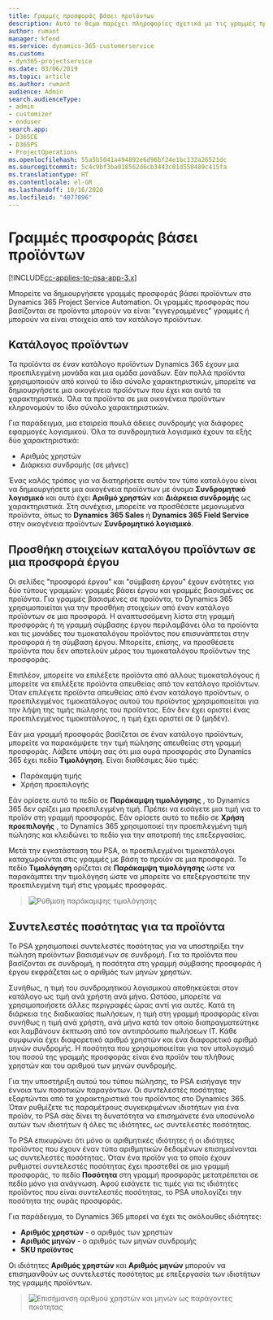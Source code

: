 ```yaml
---
title: Γραμμές προσφοράς βάσει προϊόντων
description: Αυτό το θέμα παρέχει πληροφορίες σχετικά με τις γραμμές προσφοράς βάσει προϊόντων.
author: rumant
manager: kfend
ms.service: dynamics-365-customerservice
ms.custom:
- dyn365-projectservice
ms.date: 03/06/2019
ms.topic: article
ms.author: rumant
audience: Admin
search.audienceType:
- admin
- customizer
- enduser
search.app:
- D365CE
- D365PS
- ProjectOperations
ms.openlocfilehash: 55a5b5041a494892e6d96bf24e1bc132a26521dc
ms.sourcegitcommit: 5c4c9bf3ba018562d6cb3443c01d550489c415fa
ms.translationtype: HT
ms.contentlocale: el-GR
ms.lasthandoff: 10/16/2020
ms.locfileid: "4077096"
---
```

# <a name="product-based-quote-lines"></a>Γραμμές προσφοράς βάσει προϊόντων

[!INCLUDE[cc-applies-to-psa-app-3.x](../includes/cc-applies-to-psa-app-3x.md)]


Μπορείτε να δημιουργήσετε γραμμές προσφοράς βάσει προϊόντων στο Dynamics 365 Project Service Automation. Οι γραμμές προσφοράς που βασίζονται σε προϊόντα μπορούν να είναι "εγγεγραμμένες" γραμμές ή μπορούν να είναι στοιχεία από τον κατάλογο προϊόντων.

## <a name="product-catalog"></a>Κατάλογος προϊόντων

Τα προϊόντα σε έναν κατάλογο προϊόντων Dynamics 365 έχουν μια προεπιλεγμένη μονάδα και μια ομάδα μονάδων. Εάν πολλά προϊόντα χρησιμοποιούν από κοινού το ίδιο σύνολο χαρακτηριστικών, μπορείτε να δημιουργήσετε μια οικογένεια προϊόντων που έχει και αυτά τα χαρακτηριστικά. Όλα τα προϊόντα σε μια οικογένεια προϊόντων κληρονομούν το ίδιο σύνολο χαρακτηριστικών.

Για παράδειγμα, μια εταιρεία πουλά άδειες συνδρομής για διάφορες εφαρμογές λογισμικού. Όλα τα συνδρομητικά λογισμικά έχουν τα εξής δύο χαρακτηριστικά:

- Αριθμός χρηστών 
- Διάρκεια συνδρομής (σε μήνες)

Ένας καλός τρόπος για να διατηρήσετε αυτόν τον τύπο καταλόγου είναι να δημιουργήσετε μια οικογένεια προϊόντων με όνομα **Συνδρομητικό λογισμικό** και αυτό έχει **Αριθμό χρηστών** και **Διάρκεια συνδρομής** ως χαρακτηριστικά. Στη συνέχεια, μπορείτε να προσθέσετε μεμονωμένα προϊόντα, όπως το **Dynamics 365 Sales** ή **Dynamics 365 Field Service** στην οικογένεια προϊόντων **Συνδρομητικό λογισμικό**.

## <a name="adding-product-catalog-items-to-a-project-quote"></a>Προσθήκη στοιχείων καταλόγου προϊόντων σε μια προσφορά έργου

Οι σελίδες "προσφορά έργου" και "σύμβαση έργου" έχουν ενότητες για δύο τύπους γραμμών: γραμμές βάσει έργου και γραμμές βασισμένες σε προϊόντα. Για γραμμές βασισμένες σε προϊόντα, το Dynamics 365 χρησιμοποιείται για την προσθήκη στοιχείων από έναν κατάλογο προϊόντων σε μια προσφορά. Η αναπτυσσόμενη λίστα στη γραμμή προσφοράς ή τη γραμμή σύμβασης έργου περιλαμβάνει όλα τα προϊόντα και τις μονάδες του τιμοκαταλόγου προϊόντος που επισυνάπτεται στην προσφορά ή τη σύμβαση έργου. Μπορείτε, επίσης, να προσθέσετε προϊόντα που δεν αποτελούν μέρος του τιμοκαταλόγου προϊόντων της προσφοράς.

Επιπλέον, μπορείτε να επιλέξετε προϊόντα από άλλους τιμοκαταλόγους ή μπορείτε να επιλέξετε προϊόντα απευθείας από τον κατάλογο προϊόντων. Όταν επιλέγετε προϊόντα απευθείας από έναν κατάλογο προϊόντων, ο προεπιλεγμένος τιμοκατάλογος αυτού του προϊόντος χρησιμοποιείται για την λήψη της τιμής πώλησης του προϊόντος. Εάν δεν έχει οριστεί ένας προεπιλεγμένος τιμοκατάλογος, η τιμή έχει οριστεί σε 0 (μηδέν).

Εάν μια γραμμή προσφοράς βασίζεται σε έναν κατάλογο προϊόντων, μπορείτε να παρακάμψετε την τιμή πώλησης απευθείας στη γραμμή προσφοράς. Λάβετε υπόψη σας ότι μια ουρά προσφοράς στο Dynamics 365 έχει πεδίο **Τιμολόγηση**. Είναι διαθέσιμες δύο τιμές:

- Παράκαμψη τιμής  
- Χρήση προεπιλογής

Εάν ορίσετε αυτό το πεδίο σε **Παράκαμψη τιμολόγησης** , το Dynamics 365 δεν ορίζει μια προεπιλεγμένη τιμή. Πρέπει να εισάγετε μια τιμή για το προϊόν στη γραμμή προσφοράς. Εάν ορίσετε αυτό το πεδίο σε **Χρήση προεπιλογής** , το Dynamics 365 χρησιμοποιεί την προεπιλεγμένη τιμή πώλησης και κλειδώνει το πεδίο για την αποτροπή της επεξεργασίας.

Μετά την εγκατάσταση του PSA, οι προεπιλεγμένοι τιμοκατάλογοι καταχωρούνται στις γραμμές με βάση το προϊόν σε μια προσφορά. Το πεδίο **Τιμολόγηση** ορίζεται σε **Παράκαμψη τιμολόγησης** ώστε να παρακάμπτει την τιμολόγηση ώστε να μπορείτε να επεξεργαστείτε την προεπιλεγμένη τιμή στις γραμμές προσφοράς.

> ![Ρύθμιση παράκαμψης τιμολόγησης](media/basic-guide-10.png)
 
## <a name="quantity-factors-for-products"></a>Συντελεστές ποσότητας για τα προϊόντα

Το PSA χρησιμοποιεί συντελεστές ποσότητας για να υποστηρίξει την πώληση προϊόντων βασισμένων σε συνδρομή. Για τα προϊόντα που βασίζονται σε συνδρομή, η ποσότητα στη γραμμή σύμβασης προσφοράς ή έργου εκφράζεται ως ο αριθμός των μηνών χρηστών.

Συνήθως, η τιμή του συνδρομητικού λογισμικού αποθηκεύεται στον κατάλογο ως τιμή ανά χρήστη ανά μήνα. Ωστόσο, μπορείτε να χρησιμοποιήσετε άλλες περιγραφές ώρας αντί για αυτές. Κατά τη διάρκεια της διαδικασίας πωλήσεων, η τιμή στη γραμμή προσφοράς είναι συνήθως η τιμή ανά χρήστη, ανά μήνα κατά τον οποίο διαπραγματεύτηκε και λαμβάνουν έκπτωση από τον αντιπρόσωπο πωλήσεων IT. Κάθε συμφωνία έχει διαφορετικό αριθμό χρηστών και ένα διαφορετικό αριθμό μηνών συνδρομής. Η ποσότητα που χρησιμοποιείται για τον υπολογισμό του ποσού της γραμμής προσφοράς είναι ένα προϊόν του πλήθους χρηστών και του αριθμού των μηνών συνδρομής.

Για την υποστήριξη αυτού του τύπου πώλησης, το PSA εισήγαγε την έννοια των ποσοτικών παραγόντων. Οι συντελεστές ποσότητας εξαρτώνται από τα χαρακτηριστικά του προϊόντος στο Dynamics 365. Όταν ρυθμίζετε τις παραμέτρους συγκεκριμένων ιδιοτήτων για ένα προϊόν, το PSA σάς δίνει τη δυνατότητα να επισημάνετε ένα υποσύνολο αυτών των ιδιοτήτων ή όλες τις ιδιότητες, ως συντελεστές ποσότητας.

Το PSA επικυρώνει ότι μόνο οι αριθμητικές ιδιότητες ή οι ιδιότητες προϊόντος που έχουν έναν τύπο αριθμητικών δεδομένων επισημαίνονται ως συντελεστές ποσότητας. Όταν ένα προϊόν για το οποίο έχουν ρυθμιστεί συντελεστές ποσότητας έχει προστεθεί σε μια γραμμή προσφοράς, το πεδίο **Ποσότητα** στη γραμμή προσφοράς μετατρέπεται σε πεδίο μόνο για ανάγνωση. Αφού εισάγετε τις τιμές για τις ιδιότητες προϊόντος που είναι συντελεστές ποσότητας, το PSA υπολογίζει την ποσότητα της ουράς προσφοράς.

Για παράδειγμα, το Dynamics 365 μπορεί να έχει τις ακόλουθες ιδιότητες: 

- **Αριθμός χρηστών** - ο αριθμός των χρηστών 
- **Αριθμός μηνών** - ο αριθμός των μηνών συνδρομής
- **SKU προϊόντος** 

Οι ιδιότητες **Αριθμός χρηστών** και **Αριθμός μηνών** μπορούν να επισημανθούν ως συντελεστές ποσότητας με επεξεργασία των ιδιοτήτων της γραμμής προϊόντων. 

> ![Επισήμανση αριθμού χρηστών και μηνών ως παράγοντες ποιότητας](media/basic-guide-11.png)
 

